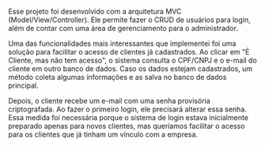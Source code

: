 Esse projeto foi desenvolvido com a arquitetura MVC (Model/View/Controller). Ele permite fazer o CRUD de usuários para login, além de contar com uma área de gerenciamento para o administrador.

Uma das funcionalidades mais interessantes que implementei foi uma solução para facilitar o acesso de clientes já cadastrados. Ao clicar em "É Cliente, mas não tem acesso", o sistema consulta o CPF/CNPJ e o e-mail do cliente em outro banco de dados. Caso os dados estejam cadastrados, um método coleta algumas informações e as salva no banco de dados principal.

Depois, o cliente recebe um e-mail com uma senha provisória criptografada. Ao fazer o primeiro login, ele precisará alterar essa senha. Essa medida foi necessária porque o sistema de login estava inicialmente preparado apenas para novos clientes, mas queríamos facilitar o acesso para os clientes que já tinham um vínculo com a empresa.
